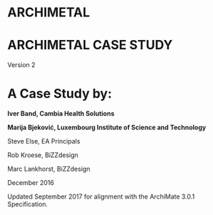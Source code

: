 # ARCHIMETAL

# ARCHIMETAL CASE STUDY
Version 2
# A Case Study by:

**Iver Band, Cambia Health Solutions**

**Marija Bjeković, Luxembourg Institute of Science and Technology**


Steve Else, EA Principals


Rob Kroese, BiZZdesign


Marc Lankhorst, BiZZdesign


December 2016
       
       
  

Updated September 2017 for alignment with the ArchiMate 3.0.1 Specification.
